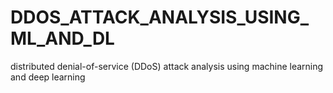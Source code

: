# DDOS_ATTACK_ANALYSIS_USING_ML_AND_DL
distributed denial-of-service (DDoS) attack analysis using machine learning and deep learning
